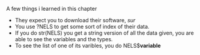 A few things i learned in this chapter

- They expect you to download their software, *sur*
- You use ?NELS to get some sort of index of their data.
- If you do str(NELS) you get a string version of all the data given, you are able to see the variables and the types.
- To see the list of one of its varibles, you do NELS$**variable**
